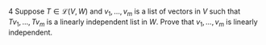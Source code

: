 4 Suppose $T \in \mathcal{L}(V, W)$ and $v_{1}, \ldots, v_{m}$ is a list of vectors in $V$ such that $T v_{1}, \ldots, T v_{m}$ is a linearly independent list in $W$. Prove that $v_{1}, \ldots, v_{m}$ is linearly independent.
